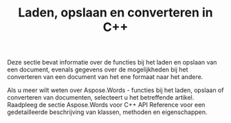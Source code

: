 ﻿---
title: Laden, opslaan en converteren in C++
second_title: Aspose.Words voor C++
articleTitle: Laden, opslaan en converteren
linktitle: Laden, opslaan en converteren
description: "Hoe u een document converteert van de ene indeling naar de andere, zoals Word naar PDF of HTML naar Markdown, en hoe u een document laadt en opslaat met C++."
type: docs
weight: 10
url: /nl/cpp/loading-saving-and-converting/
timestamp: 2024-01-27-14-07-04
---

Deze sectie bevat informatie over de functies bij het laden en opslaan van een document, evenals gegevens over de mogelijkheden bij het converteren van een document van het ene formaat naar het andere.

Als u meer wilt weten over Aspose.Words - functies bij het laden, opslaan of converteren van documenten, selecteert u het betreffende artikel. Raadpleeg de sectie Aspose.Words voor C++ API Reference voor een gedetailleerde beschrijving van klassen, methoden en eigenschappen.
